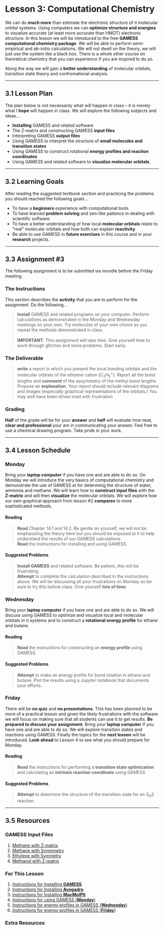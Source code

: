 # Lesson 3: Computational Chemistry
We can do **much more** than estimate the electronic structure of &pi; molecular orbital systems. Using computers we can **optimize structure and energies** to visualize accurate (at least more accurate than HMOT) electronic structure. In this lesson we will be introduced to the free **GAMESS computational chemistry package**. We will be able to perform semi-empirical and ab-initio calculations. We will not dwell on the theory, we will just use the system like a black box. There is a whole other course on theoretical chemistry that you can experience if you are inspired to do so.

Along the way we will gain a **better understanding** of molecular orbitals, transition state theory and confromational analysis. 

-----
## 3.1 Lesson Plan
The plan below is not necessarily what will happen in class – it is merely what I **hope** will happen in class. We will explore the following subjects and ideas$\ldots$
- **Installing** GAMESS and related software
- The Z-matrix and constructing GAMESS **input files**
- Interpreting GAMESS **output files**
- Using GAMESS to interpret the structure of **small molecules and transition states**
- Using GAMESS to construct rotational **energy profiles and reaction coordinates**
- Using GAMESS and related software to **visualize molecular orbitals**.

-----
## 3.2 Learning Goals
After reading the suggested textbook section and practicing the problems you should reached the following goals$\ldots$

- To have a **beginners** experience with computational tools.
- To have learned **problem solving** and zen-like patience in dealing with scientific software.
- To have a better understanding of how local **molecular orbitals** relate to "real" molecular orbitals and how both can explain **reactivity**.
- Be able to use GAMESS in **future exercises** in this course and in your **research** projects.

-----
## 3.3 Assignment \#3

The following assignment is to be submitted via moodle before the Friday meeting.

### The Instructions
This section describes the **activity** that you are to perform for the assignment. Do the following$\ldots$

> **Install** GAMESS and related programs on your computer. Perform calculations as demonstrated in the Monday and Wednesday meetings on your own. Try molecules of your own choice as you repeat the methods demonstrated in class. <br>
> <br>
> **IMPORTANT**: This assignment will take time. Give yourself time to work through glitches and solve problems. Start early.

### The Deliverable
> **write** a report in which you present the local bonding orbitals and the molecular orbitals of the ethyene cation ($C_2H_5^+$). Report all the bond lengths and **comment** of the assymmetry of the methyl bond lengths. Propose an **explanation**. Your report should include relevant diagrams and images (especially graphical representations of the orbitals.) You may well have been driven mad with frustration




### Grading
**Half** of the grade will be for your **answer** and **half** will evaluate how neat, **clear and professional** your are in communicating your answer. Feel free to use a chemical drawing program. Take pride in your work.



-----
## 3.4 Lesson Schedule

### Monday 

Bring your **laptop computer** if you have one and are able to do so. On Monday we will introduce the very basics of computational chemistry and demonstrate the use of GAMESS at for determinig the structure of water, ammonia and methane. We will learn how to **construct input files** with the **Z-matrix** and will then **visualize** the molecular orbitals. We will explore how our own graphical approach from lesson \#2 **compares** to more sophisticated methods.

#### Reading

> **Read** Chapter 14.1 and 14.2. Be gentle on yourself, we will not be emphasizing the theory here but you should be exposed to it to help understand the results of our GAMESS calculations.  <br>
> **Read** the instructions for installing and using GAMESS.  

#### Suggested Problems

> **Install GAMESS** and related software. Be patient, this will be frustrating. <br>
> **Attempt** to complete the calculation described in the instructions above. We will be discussing all your frustrations on Monday so be sure to try this before class. Give yourself **lots of time**.

### Wednesday

Bring your **laptop computer** if you have one and are able to do so. We will discuss using GAMESS to optimize and visualize local and molecular orbitals in &pi; systems and to construct a **rotational energy profile** for ethane and butane.

#### Reading

> **Read** the instructions for constructing an **energy profile** using GAMESS.    

#### Suggested Problems

> **Attempt** to make an energy profile for bond rotation in ethane and butane. Plot the results using a Jupyter notebook that documents your efforts.

### Friday

There will be **no quiz** and **no presentations**. This has been planned to be more of a practical lesson and given the likely frustrations with the software we will focus on making sure that all students can use it to get results. **Be prepared to discuss your assignment**. Bring your **laptop computer** if you have one and are able to do so. We will explore transition states and reactions using GAMESS. Finally the topics for the **next lesson** will be introduced. **Look ahead** to Lesson 4 to see what you should prepare for Monday. 


#### Reading

> **Read** the instructions for performing a **transition state optimization** and calculating an **intrinsic reaction coordinate** using GAMESS   

#### Suggested Problems

> **Attempt** to determine the structure of the transition state for an $\text{S}_N2$ reaction.

------
## 3.5 Resources

### GAMESS Input Files
1. [Methane with Z-matrix](Resource_Moodle_Link.ipynb)
2. [Methane with Symmnetry](Resource_Moodle_Link.ipynb)
2. [Ethylene with Symmetry](Resource_Moodle_Link.ipynb)
4. [Methanol with Z-matrix](Resource_Moodle_Link.ipynb)

### For This Lesson
1.  [Instructions for Installing **GAMESS**](Resource_Moodle_Link.ipynb)
2.  [Instructions for Installing **Avogadro**](Resource_Moodle_Link.ipynb)
3.  [Instructions for Installing **MacMolPlt**](Resource_Moodle_Link.ipynb)
4.  [Instructions for using GAMESS (**Monday**)](Resource_Moodle_Link.ipynb)
5.  [Instructions for energy profiles in GAMESS (**Wednesday**)](Resource_Moodle_Link.ipynb)
6.  [Instructions for energy profiles in GAMESS (**Friday**)](Resource_Moodle_Link.ipynb)

### Extra Resources

